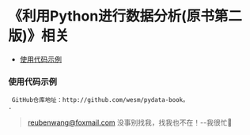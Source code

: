 # 《利用Python进行数据分析(原书第二版)》相关

 - [使用代码示例](#使用代码示例)
 
 
 ### 使用代码示例
     GitHub仓库地址：http://github.com/wesm/pydata-book。                                                           .
            

> reubenwang@foxmail.com
> 没事别找我，找我也不在！--我很忙🦆